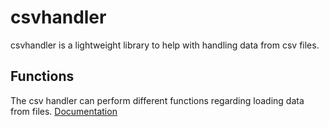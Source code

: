 # csvhandler

csvhandler is a lightweight library to help with handling data from csv files.

## Functions
The csv handler can perform different functions regarding loading data from files. [Documentation](./docs/functions)
